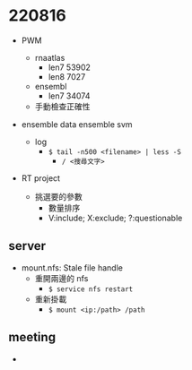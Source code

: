 # 220816

- PWM
  - rnaatlas
    - len7 53902
    - len8 7027
  - ensembl
    - len7 34074
  - 手動檢查正確性
- ensemble data ensemble svm
  - log
    - `$ tail -n500 <filename> | less -S`
      - `/ <搜尋文字>`

- RT project
  - 挑選要的參數
    - 數量排序
    - V:include; X:exclude; ?:questionable

## server

- mount.nfs: Stale file handle
  - 重開兩邊的 nfs
    - `$ service nfs restart`
  - 重新掛載
    - `$ mount <ip:/path> /path`

## meeting

- 
